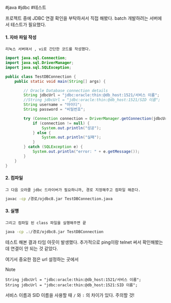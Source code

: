 #java #jdbc #테스트

프로젝트 중에 JDBC 연결 확인을 부탁하셔서 직접 해봤다.
batch 개발하려는 서버에서 테스트가 필요했다.

#### 1. 자바 파일 작성
	리눅스 서버여서 , vi로 간단한 코드를 작성했다.

```java
import java.sql.Connection;
import java.sql.DriverManager;
import java.sql.SQLException;

public class TestDBConnection {
    public static void main(String[] args) {

        // Oracle Database connection details
        String jdbcUrl = "jdbc:oracle:thin:@db_host:1521/서비스 이름";
        //String jdbcUrl = "jdbc:oracle:thin:@db_host:1521/SID 이름";
        String username = "아이디";
        String password = "비밀번호";

        try (Connection connection = DriverManager.getConnection(jdbcUrl, username, password)) {
            if (connection != null) {
                System.out.println("성공");
            } else {
                System.out.println("실패");
            }
        } catch (SQLException e) {
            System.out.println("error: " + e.getMessage());
        }
    }
}
```

#### 2. 컴파일
	그 다음 오라클 jdbc 드라이버가 필요하니까, 경로 지정해주고 컴파일 해준다.

```bash
javac -cp /경로/ojdbc8.jar TestDBConnection.java
```

#### 3. 실행

	그리고 컴파일 된 class 파일을 실행해주면 끝

```bash
java -cp .:/경로/ojdbc8.jar TestDBConnection
```


테스트 해본 결과 타임 아웃이 발생했다.
추가적으로 ping이랑 telnet 써서 확인해봤는데 연결이 안 되는 것 같았다.

여기서 중요한 점은 url 설정하는 곳에서 

 >[!note]
	String jdbcUrl = "jdbc:oracle:thin:@db_host:1521/서비스 이름";  
	String jdbcUrl = "jdbc:oracle:thin:@db_host:1521:SID 이름";

서비스 이름과 SID 이름을 사용할 때 
`/` 와 `:` 의 차이가 있다. 주의할 것!